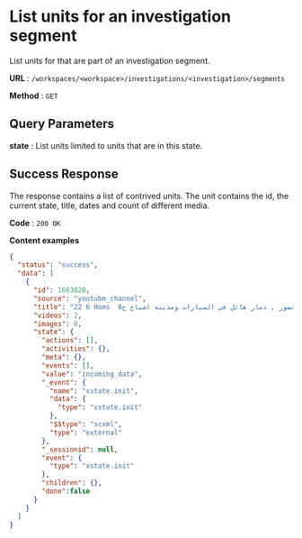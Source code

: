 # List units for an investigation segment

List units for that are part of an investigation segment. 

**URL** : `/workspaces/<workspace>/investigations/<investigation>/segments`

**Method** : `GET`

## Query Parameters

**state** : List units limited to units that are in this state.

## Success Response

The response contains a list of contrived units. The unit contains the id, the current state, title, dates and count of different media.

**Code** : `200 OK`

**Content examples**

```json
{
  "status": "success",
  "data": [
    {
      "id": 1663020,
      "source": "youtube_channel",
      "title": "22 6 Homs  أوغاريت حمص حي القصور , دمار هائل في السيارات ومدينة اشباح ج8",
      "videos": 2,
      "images": 0,
      "state": {
        "actions": [],
        "activities": {},
        "meta": {},
        "events": [],
        "value": "incoming_data",
        "_event": {
          "name": "xstate.init",
          "data": {
            "type": "xstate.init"
          },
          "$$type": "scxml",
          "type": "external"
        },
        "_sessionid": null,
        "event": {
          "type": "xstate.init"
        },
        "children": {},
        "done":false
      }
    }
  ]
}
```
